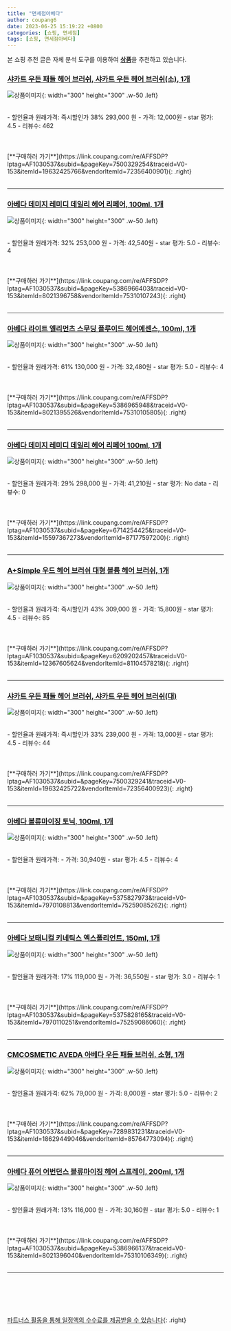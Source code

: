 ```yaml
---
title: "면세점아베다"
author: coupang6
date: 2023-06-25 15:19:22 +0800
categories: [쇼핑, 면세점]
tags: [쇼핑, 면세점아베다]
---
```


본 쇼핑 추천 글은 자체 분석 도구를 이용하여 [**상품**](https://link.coupang.com/a/bao1ui)을 추천하고 있습니다.

### [샤카트 우든 패들 헤어 브러쉬, 샤카트 우든 헤어 브러쉬(소), 1개](https://link.coupang.com/re/AFFSDP?lptag=AF1030537&subid=&pageKey=7500329254&traceid=V0-153&itemId=19632425766&vendorItemId=72356400901)

![상품이미지](https://thumbnail10.coupangcdn.com/thumbnails/remote/230x230ex/image/vendor_inventory/38ae/bf3f47e0feda8177657065eb0f2ae27da2158a14d8a426d6205f286150b1.jpg){: width="300" height="300" .w-50 .left}


<br>
- 할인율과 원래가격: 즉시할인가 38%  293,000   원
- 가격: 12,000원
- star 평가: 4.5
- 리뷰수: 462
<br>
<br>
<br>
<br>
[**구매하러 가기**](https://link.coupang.com/re/AFFSDP?lptag=AF1030537&subid=&pageKey=7500329254&traceid=V0-153&itemId=19632425766&vendorItemId=72356400901){: .right}
<br>
<br>

---

### [아베다 데미지 레미디 데일리 헤어 리페어, 100ml, 1개](https://link.coupang.com/re/AFFSDP?lptag=AF1030537&subid=&pageKey=5386966403&traceid=V0-153&itemId=8021396758&vendorItemId=75310107243)

![상품이미지](https://thumbnail10.coupangcdn.com/thumbnails/remote/230x230ex/image/retail/images/3936116195985088-1c1b0489-f0cb-45a1-8704-927e45e9691d.jpg){: width="300" height="300" .w-50 .left}


<br>
- 할인율과 원래가격: 32%  253,000   원
- 가격: 42,540원
- star 평가: 5.0
- 리뷰수: 4
<br>
<br>
<br>
<br>
[**구매하러 가기**](https://link.coupang.com/re/AFFSDP?lptag=AF1030537&subid=&pageKey=5386966403&traceid=V0-153&itemId=8021396758&vendorItemId=75310107243){: .right}
<br>
<br>

---

### [아베다 라이트 엘리먼츠 스무딩 플루이드 헤어에센스, 100ml, 1개](https://link.coupang.com/re/AFFSDP?lptag=AF1030537&subid=&pageKey=5386965948&traceid=V0-153&itemId=8021395526&vendorItemId=75310105805)

![상품이미지](https://thumbnail8.coupangcdn.com/thumbnails/remote/230x230ex/image/retail/images/1194515004147405-7eaf01b7-f13a-4c12-80fb-2ca7ae148dd2.jpg){: width="300" height="300" .w-50 .left}


<br>
- 할인율과 원래가격: 61%  130,000   원
- 가격: 32,480원
- star 평가: 5.0
- 리뷰수: 4
<br>
<br>
<br>
<br>
[**구매하러 가기**](https://link.coupang.com/re/AFFSDP?lptag=AF1030537&subid=&pageKey=5386965948&traceid=V0-153&itemId=8021395526&vendorItemId=75310105805){: .right}
<br>
<br>

---

### [아베다 데미지 레미디 데일리 헤어 리페어 100ml, 1개](https://link.coupang.com/re/AFFSDP?lptag=AF1030537&subid=&pageKey=6714254425&traceid=V0-153&itemId=15597367273&vendorItemId=87177597200)

![상품이미지](https://thumbnail8.coupangcdn.com/thumbnails/remote/230x230ex/image/vendor_inventory/0084/78032c958f81fddded2e6091920e88d4f802da8feedd043a1ba7bbbdfe3f.jpeg){: width="300" height="300" .w-50 .left}


<br>
- 할인율과 원래가격: 29%  298,000   원
- 가격: 41,210원
- star 평가: No data
- 리뷰수: 0
<br>
<br>
<br>
<br>
[**구매하러 가기**](https://link.coupang.com/re/AFFSDP?lptag=AF1030537&subid=&pageKey=6714254425&traceid=V0-153&itemId=15597367273&vendorItemId=87177597200){: .right}
<br>
<br>

---

### [A+Simple 우드 헤어 브러쉬 대형 볼륨 헤어 브러쉬, 1개](https://link.coupang.com/re/AFFSDP?lptag=AF1030537&subid=&pageKey=6209202457&traceid=V0-153&itemId=12367605624&vendorItemId=81104578218)

![상품이미지](https://thumbnail10.coupangcdn.com/thumbnails/remote/230x230ex/image/vendor_inventory/8a73/6203afc32d79107b02183846ed3c561c95cc2363a0d4ced169bf698e6804.png){: width="300" height="300" .w-50 .left}


<br>
- 할인율과 원래가격: 즉시할인가 43%  309,000   원
- 가격: 15,800원
- star 평가: 4.5
- 리뷰수: 85
<br>
<br>
<br>
<br>
[**구매하러 가기**](https://link.coupang.com/re/AFFSDP?lptag=AF1030537&subid=&pageKey=6209202457&traceid=V0-153&itemId=12367605624&vendorItemId=81104578218){: .right}
<br>
<br>

---

### [샤카트 우든 패들 헤어 브러쉬, 샤카트 우든 헤어 브러쉬(대)](https://link.coupang.com/re/AFFSDP?lptag=AF1030537&subid=&pageKey=7500329241&traceid=V0-153&itemId=19632425722&vendorItemId=72356400923)

![상품이미지](https://thumbnail6.coupangcdn.com/thumbnails/remote/230x230ex/image/vendor_inventory/fb86/959cad9838b33c08eb87c19cc6d3679cec3de5dca959099cf553363800b3.jpg){: width="300" height="300" .w-50 .left}


<br>
- 할인율과 원래가격: 즉시할인가 33%  239,000   원
- 가격: 13,000원
- star 평가: 4.5
- 리뷰수: 44
<br>
<br>
<br>
<br>
[**구매하러 가기**](https://link.coupang.com/re/AFFSDP?lptag=AF1030537&subid=&pageKey=7500329241&traceid=V0-153&itemId=19632425722&vendorItemId=72356400923){: .right}
<br>
<br>

---

### [아베다 볼류마이징 토닉, 100ml, 1개](https://link.coupang.com/re/AFFSDP?lptag=AF1030537&subid=&pageKey=5375827973&traceid=V0-153&itemId=7970108813&vendorItemId=75259085262)

![상품이미지](https://thumbnail10.coupangcdn.com/thumbnails/remote/230x230ex/image/retail/images/4007753371381292-f25f4263-e180-44c1-b3e0-cd2fb4d6ee3d.jpg){: width="300" height="300" .w-50 .left}


<br>
- 할인율과 원래가격: 
- 가격: 30,940원
- star 평가: 4.5
- 리뷰수: 4
<br>
<br>
<br>
<br>
[**구매하러 가기**](https://link.coupang.com/re/AFFSDP?lptag=AF1030537&subid=&pageKey=5375827973&traceid=V0-153&itemId=7970108813&vendorItemId=75259085262){: .right}
<br>
<br>

---

### [아베다 보태니컬 키네틱스 엑스폴리언트, 150ml, 1개](https://link.coupang.com/re/AFFSDP?lptag=AF1030537&subid=&pageKey=5375828165&traceid=V0-153&itemId=7970110251&vendorItemId=75259086060)

![상품이미지](https://thumbnail9.coupangcdn.com/thumbnails/remote/230x230ex/image/retail/images/3934203834280834-dc2856f8-bf28-411e-a231-796f797b1ca7.jpg){: width="300" height="300" .w-50 .left}


<br>
- 할인율과 원래가격: 17%  119,000   원
- 가격: 36,550원
- star 평가: 3.0
- 리뷰수: 1
<br>
<br>
<br>
<br>
[**구매하러 가기**](https://link.coupang.com/re/AFFSDP?lptag=AF1030537&subid=&pageKey=5375828165&traceid=V0-153&itemId=7970110251&vendorItemId=75259086060){: .right}
<br>
<br>

---

### [CMCOSMETIC AVEDA 아베다 우든 패들 브러쉬, 소형, 1개](https://link.coupang.com/re/AFFSDP?lptag=AF1030537&subid=&pageKey=7289831231&traceid=V0-153&itemId=18629449046&vendorItemId=85764773094)

![상품이미지](https://thumbnail7.coupangcdn.com/thumbnails/remote/230x230ex/image/vendor_inventory/c412/05415e8f9b62f614b83c12f3f3c060056a020361900382e3762fd2736aa8.jpg){: width="300" height="300" .w-50 .left}


<br>
- 할인율과 원래가격: 62%  79,000   원
- 가격: 8,000원
- star 평가: 5.0
- 리뷰수: 2
<br>
<br>
<br>
<br>
[**구매하러 가기**](https://link.coupang.com/re/AFFSDP?lptag=AF1030537&subid=&pageKey=7289831231&traceid=V0-153&itemId=18629449046&vendorItemId=85764773094){: .right}
<br>
<br>

---

### [아베다 퓨어 어번던스 볼류마이징 헤어 스프레이, 200ml, 1개](https://link.coupang.com/re/AFFSDP?lptag=AF1030537&subid=&pageKey=5386966137&traceid=V0-153&itemId=8021396040&vendorItemId=75310106349)

![상품이미지](https://thumbnail6.coupangcdn.com/thumbnails/remote/230x230ex/image/retail/images/2709362801409525-7ba18a78-4767-4fca-9f10-25e6beeb27e3.jpg){: width="300" height="300" .w-50 .left}


<br>
- 할인율과 원래가격: 13%  116,000   원
- 가격: 30,160원
- star 평가: 5.0
- 리뷰수: 1
<br>
<br>
<br>
<br>
[**구매하러 가기**](https://link.coupang.com/re/AFFSDP?lptag=AF1030537&subid=&pageKey=5386966137&traceid=V0-153&itemId=8021396040&vendorItemId=75310106349){: .right}
<br>
<br>

---
<br><br><br><br><br> [파트너스 활동을 통해 일정액의 수수료를 제공받을 수 있습니다](https://link.coupang.com/a/bao1ui){: .right}